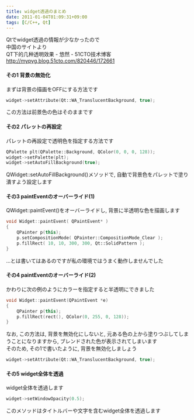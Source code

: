 ```yaml
---
title: widget透過のまとめ
date: 2011-01-04T01:09:31+09:00
tags: [C/C++, Qt]
---
```


Qtでwidget透過の情報が少なかったので  
中国のサイトより  
QT下的几种透明效果 \- 悠然 \- 51CTO技术博客  
[http://mypyg\.blog\.51cto\.com/820446/172661](http://mypyg.blog.51cto.com/820446/172661)

#### その1 背景の無効化

まずは背景の描画をOFFにする方法です

```cpp
widget->setAttribute(Qt::WA_TranslucentBackground, true);
```

この方法は前景色の色はそのままです



#### その2 パレットの再設定

パレットの再設定で透明色を指定する方法です

```cpp
QPalette plt(QPalette::Background, QColor(0, 0, 0, 128));
widget->setPalette(plt);
widget->setAutoFillBackground(true);
```

QWidget::setAutoFillBackground\(\)メソッドで, 自動で背景色をパレットで塗り潰すよう設定します

  


#### その3 paintEventのオーバーライド\(1\)

QWidget::paintEvent\(\)をオーバーライドし, 背景に半透明な色を描画します

```cpp
void Widget::paintEvent( QPaintEvent* )
{
    QPainter p(this);
    p.setCompositionMode( QPainter::CompositionMode_Clear );
    p.fillRect( 10, 10, 300, 300, Qt::SolidPattern );
}
```

\.\.\.とは書いてはあるのですが私の環境ではうまく動作しませんでした



#### その4 paintEventのオーバーライド\(2\)

かわりに次の例のようにカラーを指定すると半透明にできました

```cpp
void Widget::paintEvent(QPaintEvent *e)
{
    QPainter p(this);
    p.fillRect(rect(), QColor(0, 255, 0, 128));
}
```

なお, この方法は, 背景を無効化にしないと, 元ある色の上から塗りつぶしてしまうことになりますから, ブレンドされた色が表示されてしまいます  
そのため, その1で書いたように, 背景を無効化しましょう

```cpp
widget->setAttribute(Qt::WA_TranslucentBackground, true);
```

#### その5 widget全体を透過

widget全体を透過します

```cpp
widget->setWindowOpacity(0.5);
```

このメソッドはタイトルバーや文字を含むwidget全体を透過します

